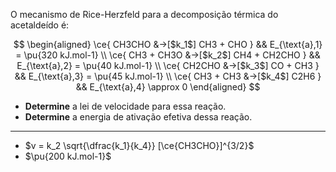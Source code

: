 O mecanismo de Rice-Herzfeld para a decomposição térmica do acetaldeído é:

$$
\begin{aligned}
\ce{ CH3CHO &->[$k_1$] CH3 + CHO } && E_{\text{a},1} = \pu{320 kJ.mol-1} \\
\ce{ CH3 + CH3O &->[$k_2$] CH4 + CH2CHO } && E_{\text{a},2} = \pu{40 kJ.mol-1} \\
\ce{ CH2CHO &->[$k_3$] CO + CH3 } && E_{\text{a},3} = \pu{45 kJ.mol-1} \\
\ce{ CH3 + CH3 &->[$k_4$] C2H6  } && E_{\text{a},4} \approx 0 
\end{aligned}
$$

- **Determine** a lei de velocidade para essa reação.
- **Determine** a energia de ativação efetiva dessa reação.

---

- $v = k_2 \sqrt{\dfrac{k_1}{k_4}} [\ce{CH3CHO}]^{3/2}$
- $\pu{200 kJ.mol-1}$